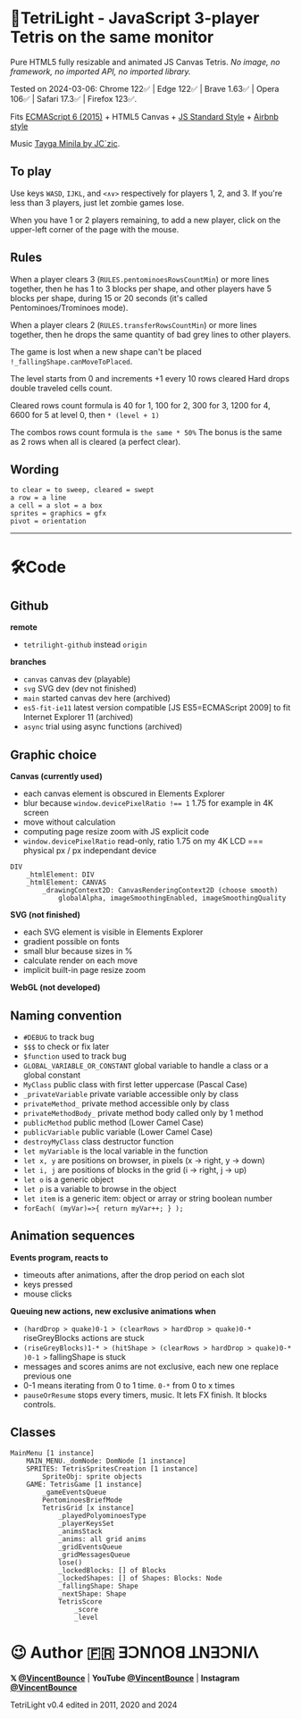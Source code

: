 # 🧱TetriLight - JavaScript 3-player Tetris on the same monitor

Pure HTML5 fully resizable and animated JS Canvas Tetris. *No image, no framework, no imported API, no imported library.*

Tested on 2024-03-06: Chrome 122✅ | Edge 122✅ | Brave 1.63✅ | Opera 106✅ | Safari 17.3✅ | Firefox 123✅.

Fits [ECMAScript 6 (2015)](https://262.ecma-international.org/6.0/) + HTML5 Canvas + [JS Standard Style](https://standardjs.com/rules.html) + [Airbnb style](https://github.com/airbnb/javascript)

Music [Tayga Minila by JC`zic](https://soundcloud.com/jczic/tayga-minimal).

## To play

Use keys `WASD`, `IJKL`, and `<∧∨>` respectively for players 1, 2, and 3. If you're less than 3 players, just let zombie games lose.

When you have 1 or 2 players remaining, to add a new player, click on the upper-left corner of the page with the mouse.

## Rules

When a player clears 3 (`RULES.pentominoesRowsCountMin`) or more lines together, then he has 1 to 3 blocks per shape, and other players have 5 blocks per shape, during 15 or 20 seconds (it's called Pentominoes/Trominoes mode).

When a player clears 2 (`RULES.transferRowsCountMin`) or more lines together, then he drops the same quantity of bad grey lines to other players.

The game is lost when a new shape can't be placed `!_fallingShape.canMoveToPlaced`.

The level starts from 0 and increments +1 every 10 rows cleared
Hard drops double traveled cells count.

Cleared rows count formula is 40 for 1, 100 for 2, 300 for 3, 1200 for 4, 6600 for 5 at level 0, then `* (level + 1)`

The combos rows count formula is `the same * 50%`
The bonus is the same as 2 rows when all is cleared (a perfect clear).

## Wording

```
to clear = to sweep, cleared = swept
a row = a line
a cell = a slot = a box
sprites = graphics = gfx
pivot = orientation
```

---

# 🛠️Code

## Github

**remote**

- `tetrilight-github` instead `origin`

**branches**

- `canvas` canvas dev (playable)
- `svg` SVG dev (dev not finished)
- `main` started canvas dev here (archived)
- `es5-fit-ie11` latest version compatible [JS ES5=ECMAScript 2009] to fit Internet Explorer 11 (archived)
- `async` trial using async functions (archived)

## Graphic choice

**Canvas (currently used)**

- each canvas element is obscured in Elements Explorer
- blur because `window.devicePixelRatio !== 1` 1.75 for example in 4K screen
- move without calculation
- computing page resize zoom with JS explicit code
- `window.devicePixelRatio` read-only, ratio 1.75 on my 4K LCD === physical px / px independant device

```
DIV
    _htmlElement: DIV
    _htmlElement: CANVAS
        _drawingContext2D: CanvasRenderingContext2D (choose smooth)
            globalAlpha, imageSmoothingEnabled, imageSmoothingQuality
```

**SVG (not finished)**

- each SVG element is visible in Elements Explorer
- gradient possible on fonts
- small blur because sizes in %
- calculate render on each move
- implicit built-in page resize zoom

**WebGL (not developed)**

## Naming convention

- `#DEBUG` to track bug
- `$$$` to check or fix later
- `$function` used to track bug
- `GLOBAL_VARIABLE_OR_CONSTANT` global variable to handle a class or a global constant
- `MyClass` public class with first letter uppercase (Pascal Case)
- `_privateVariable` private variable accessible only by class
- `privateMethod_` private method accessible only by class
- `privateMethodBody_` private method body called only by 1 method
- `publicMethod` public method (Lower Camel Case)
- `publicVariable` public variable (Lower Camel Case)
- `destroyMyClass` class destructor function
- `let myVariable` is the local variable in the function
- `let x, y` are positions on browser, in pixels (x -> right, y -> down)
- `let i, j` are positions of blocks in the grid (i -> right, j -> up)
- `let o` is a generic object
- `let p` is a variable to browse in the object
- `let item` is a generic item: object or array or string boolean number
- `forEach( (myVar)=>{ return myVar++; } );`

## Animation sequences

**Events program, reacts to**

- timeouts after animations, after the drop period on each slot
- keys pressed
- mouse clicks

**Queuing new actions, new exclusive animations when**

- `(hardDrop > quake)0-1 > (clearRows > hardDrop > quake)0-*` riseGreyBlocks actions are stuck
- `(riseGreyBlocks)1-* > (hitShape > (clearRows > hardDrop > quake)0-* )0-1 >` fallingShape is stuck
- messages and scores anims are not exclusive, each new one replace previous one
- 0-1 means iterating from 0 to 1 time. `0-*` from 0 to x times
- `pauseOrResume` stops every timers, music. It lets FX finish. It blocks controls.

## Classes

```
MainMenu [1 instance]
    MAIN_MENU._domNode: DomNode [1 instance]
    SPRITES: TetrisSpritesCreation [1 instance]
        SpriteObj: sprite objects
    GAME: TetrisGame [1 instance]
        _gameEventsQueue
        PentominoesBriefMode
        TetrisGrid [x instance]
            _playedPolyominoesType
            _playerKeysSet
            _animsStack
            _anims: all grid anims
            _gridEventsQueue
            _gridMessagesQueue
            lose()
            _lockedBlocks: [] of Blocks
            _lockedShapes: [] of Shapes: Blocks: Node
            _fallingShape: Shape
            _nextShape: Shape
            TetrisScore
                _score
                _level
```

# 😉 Author 🇫🇷 ꓱꓛꓠꓵꓳꓭ ꓕꓠꓱꓛꓠꓲꓥ

**𝕏 [@VincentBounce](https://x.com/VincentBounce)** | **YouTube [@VincentBounce](https://www.youtube.com/@VincentBounce/)** | **Instagram [@VincentBounce](https://instagr.am/vincentbounce/)**

TetriLight v0.4 edited in 2011, 2020 and 2024
